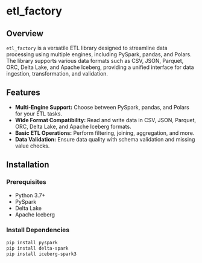 # etl_factory

## Overview

`etl_factory` is a versatile ETL library designed to streamline data processing using multiple engines, including PySpark, pandas, and Polars. The library supports various data formats such as CSV, JSON, Parquet, ORC, Delta Lake, and Apache Iceberg, providing a unified interface for data ingestion, transformation, and validation.

## Features

- **Multi-Engine Support:** Choose between PySpark, pandas, and Polars for your ETL tasks.
- **Wide Format Compatibility:** Read and write data in CSV, JSON, Parquet, ORC, Delta Lake, and Apache Iceberg formats.
- **Basic ETL Operations:** Perform filtering, joining, aggregation, and more.
- **Data Validation:** Ensure data quality with schema validation and missing value checks.

## Installation

### Prerequisites

- Python 3.7+
- PySpark
- Delta Lake
- Apache Iceberg

### Install Dependencies

```bash
pip install pyspark
pip install delta-spark
pip install iceberg-spark3


